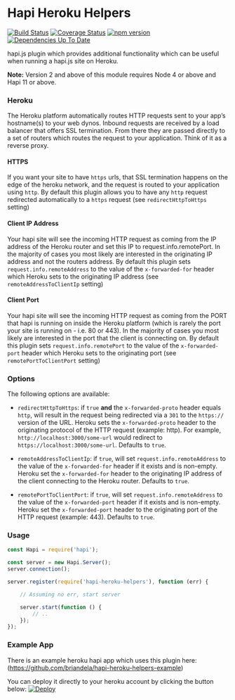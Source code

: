 # Hapi Heroku Helpers #

[![Build Status](https://travis-ci.org/briandela/hapi-heroku-helpers.svg?branch=master)](https://travis-ci.org/briandela/hapi-heroku-helpers) [![Coverage Status](https://coveralls.io/repos/briandela/hapi-heroku-helpers/badge.svg?branch=master&service=github)](https://coveralls.io/github/briandela/hapi-heroku-helpers?branch=master) [![npm version](https://badge.fury.io/js/hapi-heroku-helpers.svg)](http://badge.fury.io/js/hapi-heroku-helpers) [![Dependencies Up To Date](https://david-dm.org/briandela/hapi-heroku-helpers.svg?style=flat)](https://david-dm.org/briandela/hapi-heroku-helpers)

hapi.js plugin which provides additional functionality which can be useful when running a hapi.js site on Heroku.

**Note:** Version 2 and above of this module requires Node 4 or above and Hapi 11 or above.

### Heroku ###
The Heroku platform automatically routes HTTP requests sent to your app’s hostname(s) to your web dynos. Inbound requests are received by a load balancer that offers SSL termination. From there they are passed directly to a set of routers which routes the request to your application. Think of it as a reverse proxy.


#### HTTPS ####
If you want your site to have `https` urls, that SSL termination happens on the edge of the heroku network, and the request is routed to your application using `http`. By default this plugin allows you to have any `http` request redirected automatically to a `https` request (see `redirectHttpToHttps` setting)

#### Client IP Address ####
Your hapi site will see the incoming HTTP request as coming from the IP address of the Heroku router and set this IP to request.info.remotePort. In the majority of cases you most likely are interested in the originating IP address and not the routers address. By default this plugin sets `request.info.remoteAddress` to the value of the `x-forwarded-for` header which Heroku sets to the originating IP address (see `remoteAddressToClientIp` setting)

#### Client Port ####
Your hapi site will see the incoming HTTP request as coming from the PORT that hapi is running on inside the Heroku platform (which is rarely the port your site is running on - i.e. 80 or 443). In the majority of cases you most likely are interested in the port that the client is connecting on. By default this plugin sets `request.info.remotePort` to the value of the `x-forwarded-port` header which Heroku sets to the originating port (see `remotePortToClientPort` setting)


### Options

The following options are available:

* `redirectHttpToHttps`: if `true` **and** the `x-forwarded-proto` header equals `http`, will result in the request being redirected via a `301` to the `https://` version of the URL. Heroku sets the `x-forwarded-proto` header to the originating protocol of the HTTP request (example: http). For example, `http://localhost:3000/some-url` would redirect to `https://localhost:3000/some-url`. Defaults to `true`.

* `remoteAddressToClientIp`: if `true`, will set `request.info.remoteAddress` to the value of the `x-forwarded-for` header if it exists and is non-empty. Heroku set the `x-forwarded-for` header to the originating IP address of the client connecting to the Heroku router. Defaults to `true`.

* `remotePortToClientPort`: if `true`, will set `request.info.remoteAddress` to the value of the `x-forwarded-port` header if it exists and is non-empty. Heroku set the `x-forwarded-port` header to the originating port of the HTTP request (example: 443). Defaults to `true`.


### Usage

``` javascript
const Hapi = require('hapi');

const server = new Hapi.Server();
server.connection();

server.register(require('hapi-heroku-helpers'), function (err) {

    // Assuming no err, start server

    server.start(function () {
        // ..
    });
});
```

### Example App

There is an example heroku hapi app which uses this plugin here: (https://github.com/briandela/hapi-heroku-helpers-example)

You can deploy it directly to your heroku account by clicking the button below:
[![Deploy](https://www.herokucdn.com/deploy/button.png)](https://heroku.com/deploy?template=https://github.com/briandela/hapi-heroku-helpers-example)
